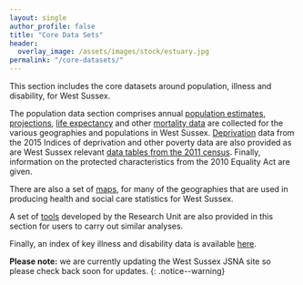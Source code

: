 ```yaml
---
layout: single
author_profile: false
title: "Core Data Sets"
header:
  overlay_image: /assets/images/stock/estuary.jpg
permalink: "/core-datasets/"
---
```


This section includes the core datasets around population, illness and disability, for West Sussex.

The population data section comprises annual [population estimates](/core-datasets/population-estimates/), [projections](/annual-population-projections/), [life expectancy](/life-expectancy/) and other [mortality data](/mortality/) are collected for the various geographies and populations in West Sussex. [Deprivation](/2015-IMD/) data from the 2015 Indices of deprivation and other poverty data are also provided as are West Sussex relevant [data tables from the 2011 census](/2011-census-data/). Finally, information on the protected characteristics from the 2010 Equality Act are given.

There are also a set of [maps](/maps/), for many of the geographies that are used in producing health and social care statistics for West Sussex.

A set of [tools](/tools/) developed by the Research Unit are also provided in this section for users to carry out similar analyses.

Finally, an index of key illness and disability data is available [here](/illness-and-disability).

**Please note:** we are currently updating the West Sussex JSNA site so please check back soon for updates.
{: .notice--warning}